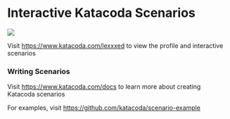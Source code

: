 # Interactive Katacoda Scenarios

[![](http://shields.katacoda.com/katacoda/lexxxed/count.svg)](https://www.katacoda.com/lexxxed "Get your profile on Katacoda.com")

Visit https://www.katacoda.com/lexxxed to view the profile and interactive scenarios

### Writing Scenarios
Visit https://www.katacoda.com/docs to learn more about creating Katacoda scenarios

For examples, visit https://github.com/katacoda/scenario-example
